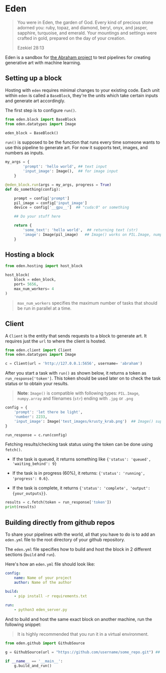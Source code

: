 # Eden


> You were in Eden, the garden of God. Every kind of precious stone adorned you: ruby, topaz, and diamond, beryl, onyx, and jasper, sapphire, turquoise, and emerald. Your mountings and settings were crafted in gold, prepared on the day of your creation. 
> 
> Ezekiel 28:13


Eden is a sandbox for [the Abraham project](http://abraham.ai) to test pipelines for creating generative art with machine learning.


## Setting up a block

Hosting with `eden` requires minimal changes to your existing code. Each unit within `eden` is called a `BaseBlock`, they're the units which take certain inputs and generate art accordingly. 

The first step is to configure `run()`. 

```python 
from eden.block import BaseBlock
from eden.datatypes import Image

eden_block = BaseBlock()
```

`run()` is supposed to be the function that runs every time someone wants to use this pipeline to generate art. For now it supports text, images, and numbers as inputs.

```python 
my_args = {
        'prompt': 'hello world', ## text input
        'input_image': Image(),  ## for image input
    }

@eden_block.run(args = my_args, progress = True)
def do_something(config): 

    prompt = config['prompt']
    pil_image = config['input_image']
    device = config['__gpu__']  ## "cuda:0" or something 

    ## Do your stuff here

    return {
        'some_text': 'hello world',  ## returning text (str)
        'image': Image(pil_image)   ## Image() works on PIL.Image, numpy.array and on jpg an png files
    }
```

## Hosting a block

```python
from eden.hosting import host_block

host_block(
    block = eden_block, 
    port= 5656,
    max_num_workers= 4 
)
```

> `max_num_workers` specifies the maximum number of tasks that should be run in parallel at a time.

## Client

A `Client` is the entity that sends requests to a block to generate art. It requires just the `url` to where the client is hosted.

```python
from eden.client import Client
from eden.datatypes import Image

c = Client(url = 'http://127.0.0.1:5656', username= 'abraham')
```

After you start a task with `run()` as shown below, it returns a token as `run_response['token']`. This token should be used later on to check the task status or to obtain your results.

> **Note**: `Image()` is compatible with following types: `PIL.Image`, `numpy.array` and filenames (`str`) ending with `.jpg` or `.png`

```python
config = {
    'prompt': 'let there be light',
    'number': 2233,
    'input_image': Image('test_images/krusty_krab.png')  ## Image() supports jpg, png filenames, np.array or PIL.Image
}

run_response = c.run(config)
```

Fetching results/checking task status using the token can be done using `fetch()`. 

* If the task is queued, it returns something like `{'status': 'queued', 'waiting_behind': 9}`

* If the task is in progress (60%), it returns: `{'status': 'running', 'progress': 0.6}`.

* If the task is complete, it returns `{'status': 'complete', 'output': {your_outputs}}`. 

```python
results = c.fetch(token = run_response['token'])
print(results)  
```

## Building directly from github repos

To share your pipelines with the world, all that you have to do is to add an `eden.yml` file to the root directory of your github repository. 

The `eden.yml` file specifies how to build and host the block in 2 different sections (`build` and `run`). 

Here's how an `eden.yml` file should look like: 

```yaml
config:
    name: Name of your project
    author: Name of the author
    
build:
    - pip install -r requirements.txt 

run:
    - python3 eden_server.py
```

And to build and host the same exact block on another machine, run the following snippet: 
> It is highly recommended that you run it in a virtual environment. 

```python
from eden.github import GithubSource

g = GithubSource(url = "https://github.com/username/some_repo.git") ## paste your url here

if __name__ == '__main__':
    g.build_and_run()
```

